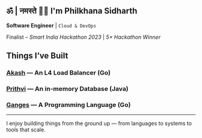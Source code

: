 ## ॐ | नमस्ते 🙏🏼 I'm Philkhana Sidharth

<!-- ![Diagram](./blue.png)  -->

**Software Engineer** | `Cloud & DevOps`

Finalist – *Smart India Hackathon 2023* | *5× Hackathon Winner*

## Things I’ve Built

### [**Akash**](https://github.com/psidh/Akash) — An L4 **Load Balancer** (Go)
### [**Prithvi**](https://github.com/psidh/Prithvi) — An **in-memory Database** (Java)
### [**Ganges**](https://github.com/psidh/Ganges) — A **Programming Language** (Go)

---

I enjoy building things from the ground up — from languages to systems to tools that scale.


<!-- ![](https://capsule-render.vercel.app/api?type=waving&color=gradient&height=100&section=header) 



-->

  <!-- 
  ### Tech Stack
  [![My Skills](https://skillicons.dev/icons?i=nextjs,react,aws,prisma,kubernetes,docker,postgres,mongodb,vite,express,workers,terraform,nodejs,redis,grafana,prometheus,tailwind,postman,figma,firebase,supabase,java,py,ts,js,go,rust,c,cpp)](https://skillicons.dev)  
  -->
<!-- <p align="left"> <img src="https://komarev.com/ghpvc/?username=psidh&label=Profile%20views&color=000000&style=flat" alt="psidh" /> </p> -->

<!-- [![Sidh's github activity graph](https://github-readme-activity-graph.vercel.app/graph?username=psidh&theme=github-compact)](https://github.com/psidh/github-readme-activity-graph) -->

<!-- ![stats](https://github-readme-stats.vercel.app/api?username=psidh&show_icons=true&theme=dark) -->


<!-- ![Top Langs](https://github-readme-stats.vercel.app/api/top-langs/?username=psidh&langs_count=10&theme=dark) -->


<!-- ![](https://capsule-render.vercel.app/api?type=waving&color=gradient&height=100&section=footer) -->
